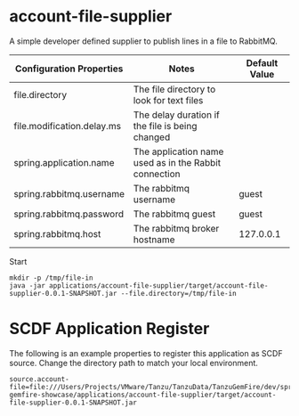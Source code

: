 # account-file-supplier

A simple developer defined supplier to publish lines in a file to RabbitMQ.

| Configuration  Properties  | Notes                                                 | Default Value |
|----------------------------|-------------------------------------------------------|---------------|
| file.directory             | The file directory to look for text files             |               |
| file.modification.delay.ms | The delay duration if the file is being changed       |               |
| spring.application.name    | The application name used as in the Rabbit connection |               |
| spring.rabbitmq.username   | The rabbitmq username                                 | guest         |
| spring.rabbitmq.password   | The rabbitmq guest                                    | guest         |
| spring.rabbitmq.host       | The rabbitmq broker hostname                          | 127.0.0.1     |


Start

```shell
mkdir -p /tmp/file-in
java -jar applications/account-file-supplier/target/account-file-supplier-0.0.1-SNAPSHOT.jar --file.directory=/tmp/file-in
```

# SCDF Application Register

The following is an example properties to register this application as SCDF source.
Change the directory path to match your local environment.

```properties
source.account-file=file:///Users/Projects/VMware/Tanzu/TanzuData/TanzuGemFire/dev/spring-gemfire-showcase/applications/account-file-supplier/target/account-file-supplier-0.0.1-SNAPSHOT.jar
```

